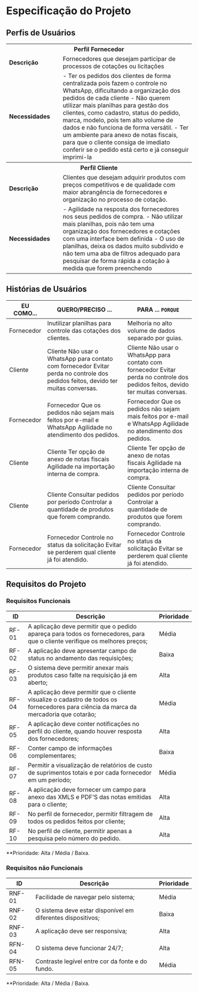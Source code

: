 # Especificação do Projeto

## Perfis de Usuários


<table>
<tbody>
<tr align=center>
<th colspan="2">Perfil Fornecedor </th>
</tr>
<tr>
<td width="150px"><b>Descrição</b></td>
<td width="600px">Fornecedores que desejam participar de processos de cotações ou licitações</td>
</tr>
<tr>
<td><b>Necessidades</b></td>
<td>-	Ter os pedidos dos clientes de forma centralizada pois fazem o controle no WhatsApp, dificultando a organização dos pedidos de cada cliente
-	Não querem utilizar mais planilhas para gestão dos clientes, como cadastro, status do pedido, marca, modelo, pois tem alto volume de dados e não funciona de forma versátil.
-	Ter um ambiente para anexo de notas fiscais, para que o cliente consiga de imediato conferir se o pedido está certo e já conseguir imprimi-la
</td>
</tr>
</tbody>
<tbody>
<tr align=center>
<th colspan="2">Perfil Cliente </th>
</tr>
<tr>
<td width="150px"><b>Descrição</b></td>
<td width="600px">Clientes que desejam adquirir produtos com preços competitivos e de qualidade com maior abrangência de fornecedores e organização no processo de cotação. </td>
</tr>
<tr>
<td><b>Necessidades</b></td>
<td>-	Agilidade na resposta dos fornecedores nos seus pedidos de compra.
-	Não utilizar mais planilhas, pois não tem uma organização dos fornecedores e cotações com uma interface bem definida
-	O uso de planilhas, deixa os dados muito subdivido e não tem uma aba de filtros adequado para pesquisar de forma rápida a cotação à medida que forem preenchendo 
</td>
</tr>
</tbody>
</table>


## Histórias de Usuários




|EU COMO...    | QUERO/PRECISO ...  |PARA ... `PORQUE`                 |
|--------------------|---------------------------|----------------------------------|
| Fornecedor                 | Inutilizar planilhas para controle das cotações dos clientes.                      | Melhoria no alto volume de dados separado por guias.                              |
| Cliente                  | Cliente 	Não usar o WhatsApp para contato com fornecedor	Evitar perda no controle dos pedidos feitos, devido ter muitas conversas.                      | Cliente 	Não usar o WhatsApp para contato com fornecedor	Evitar perda no controle dos pedidos feitos, devido ter muitas conversas.                              |
| Fornecedor                | Fornecedor	Que os pedidos não sejam mais feitos por e-mail e WhatsApp	Agilidade no atendimento dos pedidos.                      | Fornecedor	Que os pedidos não sejam mais feitos por e-mail e WhatsApp	Agilidade no atendimento dos pedidos.                              |
| Cliente                | Cliente	Ter opção de anexo de notas fiscais	Agilidade na importação interna de compra.                       | Cliente	Ter opção de anexo de notas fiscais	Agilidade na importação interna de compra.                              |
| Cliente                | Cliente	Consultar pedidos por período	Controlar a quantidade de produtos que forem comprando.                      | Cliente	Consultar pedidos por período	Controlar a quantidade de produtos que forem comprando.                              |
| Fornecedor                | Fornecedor	Controle no status da solicitação	Evitar se perderem qual cliente já foi atendido.                      | Fornecedor	Controle no status da solicitação	Evitar se perderem qual cliente já foi atendido.                             |


## Requisitos do Projeto



### Requisitos Funcionais


|ID    | Descrição                | Prioridade |
|-------|---------------------------------|----|
| RF-01 |  A aplicação deve permitir que o pedido apareça para todos os fornecedores, para que o cliente verifique os melhores preços; | Média | 
| RF-02 |  A aplicação deve apresentar campo de status no andamento das requisições; | Baixa |
| RF-03 |  O sistema deve permitir anexar mais produtos caso falte na requisição já em aberto; | Alta |
| RF-04 |  A aplicação deve permitir que o cliente visualize o cadastro de todos os fornecedores para ciência da marca da mercadoria que cotarão; | Média |
| RF-05 |  A aplicação deve conter notificações no perfil do cliente, quando houver resposta dos fornecedores;  | Alta   |
| RF-06 |  Conter campo de informações complementares; | Baixa |
| RF-07 |  Permitir a visualização de relatórios de custo de suprimentos totais e por cada fornecedor em um período; | Média |
| RF-08 |  A aplicação deve fornecer um campo para anexo das XMLS e PDF’S das notas emitidas para o cliente; | Alta  |
| RF-09 |  No perfil de fornecedor, permitir filtragem de todos os pedidos feitos por cliente; | Alta |
| RF-10 |  No perfil de cliente, permitir apenas a pesquisa pelo número do pedido.  | Alta |

**Prioridade: Alta / Média / Baixa. 

### Requisitos não Funcionais



|ID      | Descrição               |Prioridade |
|--------|-------------------------|----|
| RNF-01 |  Facilidade de navegar pelo sistema;                 | Média   | 
| RNF-02 |  O sistema deve estar disponível em diferentes dispositivos;                    | Baixa   | 
| RNF-03 |  A aplicação deve ser responsiva;                  | Alta   | 
| RFN-04 |  O sistema deve funcionar 24/7;                  | Alta   | 
| RFN-05 |  Contraste legível entre cor da fonte e do fundo.                  | Média   | 

**Prioridade: Alta / Média / Baixa. 

 

 

